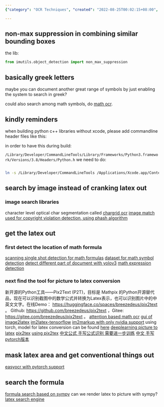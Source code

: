 ```yaml
---
{"category": "OCR Techniques", "created": "2022-08-25T00:02:15+08:00", "date": "2022-08-25 00:02:15", "description": "This article explores techniques for scanning images and documents containing mathematical formulas using non-max suppression and image search libraries such as Chargrid OCR or Image Match, ensuring compliance with copyright laws while minimizing manual formatting.", "modified": "2022-10-03T03:05:08+08:00", "tags": ["image_scanning", "math_formulas", "non_max_suppression", "ocr", "copyright", "chargrid", "imagematch"], "title": "Scan This Picture And Index The Whole Video/Document/Ppt/Textbook!"}

---
```


## non-max suppression in combining similar bounding boxes

the lib:

```python
from imutils.object_detection import non_max_suppression

```

## basically greek letters

maybe you can document another great range of symbols by just enabling the system to search in greek?

could also search among math symbols, do [math ocr](https://github.com/chungkwong/MathOCR).

## kindly reminders

when building python c++ libraries without xcode, please add commandline header files like this:

in order to have this during build:

```/Library/Developer/CommandLineTools/Library/Frameworks/Python3.framework/Versions/3.8/Headers/Python.h```
we need to do:

```bash

ln -s /Library/Developer/CommandLineTools /Applications/Xcode.app/Contents/Developer

```
## search by image instead of cranking latex out
### image search libraries
character level optical char segmentation called [chargrid ocr](https://github.com/akkshita/chargrid-ocr)
[image match used for copyright violation detection, using phash algorithm](https://github.com/ProvenanceLabs/image-match)
## get the latex out
### first detect the location of math formula
[scanning single shot detection for math formulas](https://github.com/MaliParag/ScanSSD)
[dataset for math symbol detection](https://github.com/MaliParag/TFD-ICDAR2019)
[detect different part of document with yolov3](https://github.com/Binhhp/detector-scan-image)
[math expression detection](https://github.com/divya1211/math-expression-detection)
### next find the tool for picture to latex conversion
新开源的Python工具——Pix2Text (P2T)，目标是 Mathpix 的Python开源替代品，现在可以识别截图中的数学公式并转换为Latex表示，也可以识别图片中的中英文文字。在线Demo： https://huggingface.co/spaces/breezedeus/pix2text 。 Github: https://github.com/breezedeus/pix2text ，Gitee: https://gitee.com/breezedeus/pix2text 。
[attention based math ocr](https://github.com/DexterLei/Math-OCR)
[gui of image2latex](https://github.com/yixuanzhou/image2latex)
[im2latex-tensorflow](https://github.com/ritheshkumar95/im2latex-tensorflow)
[im2markup with only nvidia support](https://github.com/harvardnlp/im2markup/) using torch, model for latex conversion can be found [here](https://im2markup.yuntiandeng.com/model/latex/final-model)
[deeplearning picture to latex](https://github.com/kingyiusuen/image-to-latex)
[pix2tex](https://github.com/lukas-blecher/LaTeX-OCR)
[using pix2tex](https://pix2tex.readthedocs.io/en/latest/pix2tex.html#pix2tex-api-package)
[中文公式 手写公式识别 需要进一步训练](https://github.com/LinXueyuanStdio/LaTeX_OCR_PRO)
[中文 手写 pytorch版本](https://github.com/qs956/Latex_OCR_Pytorch)
## mask latex area and get conventional things out
[easyocr with pytorch support](https://github.com/JaidedAI/EasyOCR)
## search the formula
[formula search based on sympy](https://github.com/AzizAlqasem/FormulaLab)
can we render latex to picture with sympy?
[latex search engine](https://github.com/kerryz/latexsymbolsearch)
